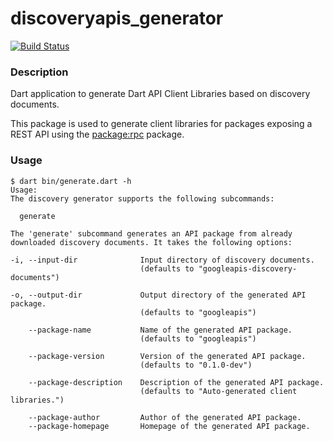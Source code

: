 # discoveryapis_generator

[![Build Status](https://travis-ci.org/dart-lang/discoveryapis_generator.svg?branch=master)](https://travis-ci.org/dart-lang/discoveryapis_generator)

### Description

Dart application to generate Dart API Client Libraries based on discovery 
documents.

This package is used to generate client libraries for packages exposing a REST
API using the [package:rpc](https://pub.dartlang.org/packages/rpc) package.

### Usage

```
$ dart bin/generate.dart -h
Usage:
The discovery generator supports the following subcommands:

  generate

The 'generate' subcommand generates an API package from already downloaded discovery documents. It takes the following options:

-i, --input-dir              Input directory of discovery documents.
                             (defaults to "googleapis-discovery-documents")

-o, --output-dir             Output directory of the generated API package.
                             (defaults to "googleapis")

    --package-name           Name of the generated API package.
                             (defaults to "googleapis")

    --package-version        Version of the generated API package.
                             (defaults to "0.1.0-dev")

    --package-description    Description of the generated API package.
                             (defaults to "Auto-generated client libraries.")

    --package-author         Author of the generated API package.
    --package-homepage       Homepage of the generated API package.
```
